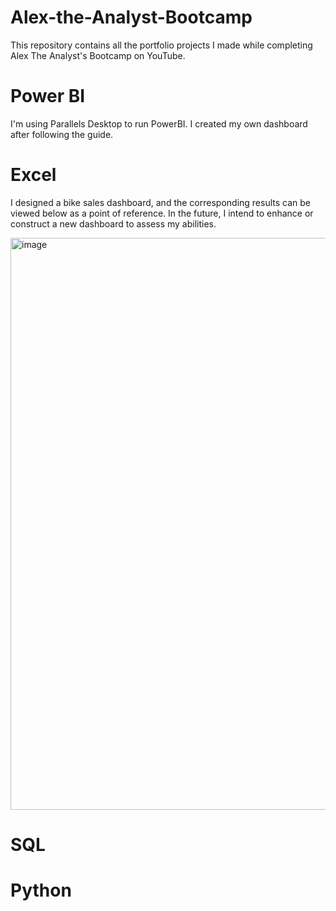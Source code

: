 # Alex-the-Analyst-Bootcamp
This repository contains all the portfolio projects I made while completing Alex The Analyst's Bootcamp on YouTube.

# Power BI
I'm using Parallels Desktop to run PowerBI. I created my own dashboard after following the guide.

# Excel
I designed a bike sales dashboard, and the corresponding results can be viewed below as a point of reference. In the future, I intend to enhance or construct a new dashboard to assess my abilities.

<img width="915" alt="image" src="https://user-images.githubusercontent.com/122549893/236611949-64fdce79-4f0c-43fd-9358-2bd27b643c8f.png">


# SQL
# Python
